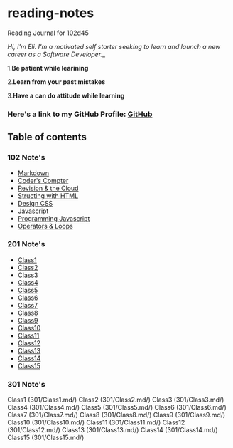 # reading-notes
Reading Journal for 102d45

*Hi, I'm Eli. I'm a motivated self starter seeking to learn and launch a new career as a Software Developer.*_

1.**Be patient while learining**

2.**Learn from your past mistakes**

3.**Have a can do attitude while learning**

### Here's a link to my GitHub Profile: [GitHub](https://github.com/EliL21)

## Table of contents 

### 102 Note's

- [Markdown](102/Class1.md)
- [Coder's Compter](102/Class2.md)
- [Revision & the Cloud](102/Class3.md)
- [Structing with HTML](102/Class4.md)
- [Design CSS](102/Class5.md)
- [Javascript](102/Class6.md)
- [Programming Javascript](102/Class7.md)
- [Operators & Loops](102/Class8.md)

### 201 Note's

- [Class1](201/Class1.md)
- [Class2](201/Class2.md)
- [Class3](201/Class3.md)
- [Class4](201/Class4.md/)
- [Class5](201/Class5.md/)
- [Class6](201/Class6.md/)
- [Class7](201/Class7.md/)
- [Class8](201/Class8.md/)
- [Class9](201/Class9.md/)
- [Class10](201/Class10.md/)
- [Class11](201/Class11.md/)
- [Class12](201/Class12.md/)
- [Class13](201/Class13.md/)
- [Class14](201/Class14.md/)
- [Class15](201/Class15.md/)

### 301 Note's
Class1 (301/Class1.md/)
Class2 (301/Class2.md/)
Class3 (301/Class3.md/)
Class4 (301/Class4.md/)
Class5 (301/Class5.md/)
Class6 (301/Class6.md/)
Class7 (301/Class7.md/)
Class8 (301/Class8.md/)
Class9 (301/Class9.md/)
Class10 (301/Class10.md/)
Class11 (301/Class11.md/)
Class12 (301/Class12.md/)
Class13 (301/Class13.md/)
Class14 (301/Class14.md/)
Class15 (301/Class15.md/)